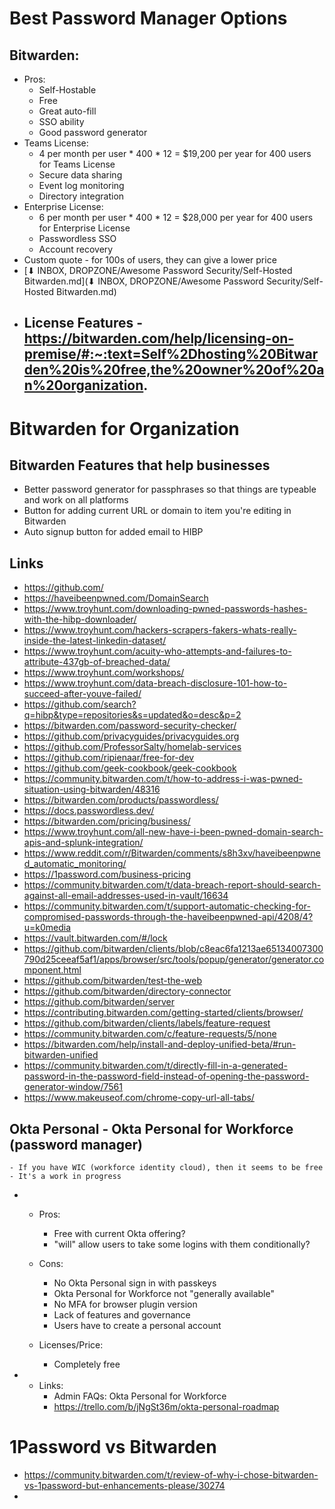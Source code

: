 # Best Password Manager Options

## Bitwarden: 
- Pros:
    - Self-Hostable
    - Free
    - Great auto-fill
    - SSO ability
    - Good password generator
- Teams License:
    - 4 per month per user * 400 * 12 = $19,200 per year for 400 users for Teams License
    - Secure data sharing
    - Event log monitoring
    - Directory integration
- Enterprise License:
    - 6 per month per user * 400 * 12 = $28,000 per year for 400 users for Enterprise License
    - Passwordless SSO
    - Account recovery
- Custom quote - for 100s of users, they can give a lower price
- [⬇ INBOX, DROPZONE/Awesome Password Security/Self-Hosted Bitwarden.md](⬇ INBOX, DROPZONE/Awesome Password Security/Self-Hosted Bitwarden.md)
- License Features - https://bitwarden.com/help/licensing-on-premise/#:~:text=Self%2Dhosting%20Bitwarden%20is%20free,the%20owner%20of%20an%20organization.
    - 

# Bitwarden for Organization

## Bitwarden Features that help businesses

- Better password generator for passphrases so that things are typeable and work on all platforms
- Button for adding current URL or domain to item you're editing in Bitwarden
- Auto signup button for added email to HIBP

## Links

- https://github.com/
- https://haveibeenpwned.com/DomainSearch
- https://www.troyhunt.com/downloading-pwned-passwords-hashes-with-the-hibp-downloader/
- https://www.troyhunt.com/hackers-scrapers-fakers-whats-really-inside-the-latest-linkedin-dataset/
- https://www.troyhunt.com/acuity-who-attempts-and-failures-to-attribute-437gb-of-breached-data/
- https://www.troyhunt.com/workshops/
- https://www.troyhunt.com/data-breach-disclosure-101-how-to-succeed-after-youve-failed/
- https://github.com/search?q=hibp&type=repositories&s=updated&o=desc&p=2
- https://bitwarden.com/password-security-checker/
- https://github.com/privacyguides/privacyguides.org
- https://github.com/ProfessorSalty/homelab-services
- https://github.com/ripienaar/free-for-dev
- https://github.com/geek-cookbook/geek-cookbook
- https://community.bitwarden.com/t/how-to-address-i-was-pwned-situation-using-bitwarden/48316
- https://bitwarden.com/products/passwordless/
- https://docs.passwordless.dev/
- https://bitwarden.com/pricing/business/
- https://www.troyhunt.com/all-new-have-i-been-pwned-domain-search-apis-and-splunk-integration/
- https://www.reddit.com/r/Bitwarden/comments/s8h3xv/haveibeenpwned_automatic_monitoring/
- https://1password.com/business-pricing
- https://community.bitwarden.com/t/data-breach-report-should-search-against-all-email-addresses-used-in-vault/16634
- https://community.bitwarden.com/t/support-automatic-checking-for-compromised-passwords-through-the-haveibeenpwned-api/4208/4?u=k0media
- https://vault.bitwarden.com/#/lock
- https://github.com/bitwarden/clients/blob/c8eac6fa1213ae65134007300790d25ceeaf5af1/apps/browser/src/tools/popup/generator/generator.component.html
- https://github.com/bitwarden/test-the-web
- https://github.com/bitwarden/directory-connector
- https://github.com/bitwarden/server
- https://contributing.bitwarden.com/getting-started/clients/browser/
- https://github.com/bitwarden/clients/labels/feature-request
- https://community.bitwarden.com/c/feature-requests/5/none
- https://bitwarden.com/help/install-and-deploy-unified-beta/#run-bitwarden-unified
- https://community.bitwarden.com/t/directly-fill-in-a-generated-password-in-the-password-field-instead-of-opening-the-password-generator-window/7561
- https://www.makeuseof.com/chrome-copy-url-all-tabs/

## Okta Personal - Okta Personal for Workforce (password manager)
    - If you have WIC (workforce identity cloud), then it seems to be free
    - It's a work in progress
- 
    - Pros:
        - Free with current Okta offering?
        - "will" allow users to take some logins with them conditionally?
    - Cons:
        - No Okta Personal sign in with passkeys
        - Okta Personal for Workforce not "generally available"
        - No MFA for browser plugin version
        - Lack of features and governance
        - Users have to create a personal account
        
    - Licenses/Price:
        - Completely free
- 
    - Links:
        - Admin FAQs: Okta Personal for Workforce 
        - https://trello.com/b/jNgSt36m/okta-personal-roadmap

# 1Password vs Bitwarden

- https://community.bitwarden.com/t/review-of-why-i-chose-bitwarden-vs-1password-but-enhancements-please/30274
- 